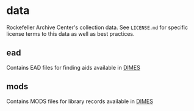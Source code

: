 # data
Rockefeller Archive Center's collection data. See `LICENSE.md` for specific license terms to this data as well as best practices.

## ead
Contains EAD files for finding aids available in [DIMES](http://dimes.rockarch.org/)

## mods
Contains MODS files for library records available in [DIMES](http://dimes.rockarch.org/)
